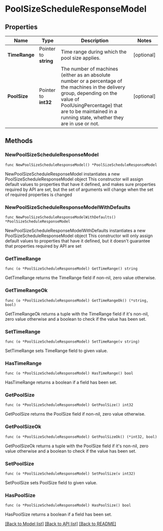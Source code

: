 # PoolSizeScheduleResponseModel

## Properties

Name | Type | Description | Notes
------------ | ------------- | ------------- | -------------
**TimeRange** | Pointer to **string** | Time range during which the pool size applies. | [optional] 
**PoolSize** | Pointer to **int32** | The number of machines (either as an absolute number or a percentage of the machines in the delivery group, depending on the value of PoolUsingPercentage) that are to be maintained in a running state, whether they are in use or not. | [optional] 

## Methods

### NewPoolSizeScheduleResponseModel

`func NewPoolSizeScheduleResponseModel() *PoolSizeScheduleResponseModel`

NewPoolSizeScheduleResponseModel instantiates a new PoolSizeScheduleResponseModel object
This constructor will assign default values to properties that have it defined,
and makes sure properties required by API are set, but the set of arguments
will change when the set of required properties is changed

### NewPoolSizeScheduleResponseModelWithDefaults

`func NewPoolSizeScheduleResponseModelWithDefaults() *PoolSizeScheduleResponseModel`

NewPoolSizeScheduleResponseModelWithDefaults instantiates a new PoolSizeScheduleResponseModel object
This constructor will only assign default values to properties that have it defined,
but it doesn't guarantee that properties required by API are set

### GetTimeRange

`func (o *PoolSizeScheduleResponseModel) GetTimeRange() string`

GetTimeRange returns the TimeRange field if non-nil, zero value otherwise.

### GetTimeRangeOk

`func (o *PoolSizeScheduleResponseModel) GetTimeRangeOk() (*string, bool)`

GetTimeRangeOk returns a tuple with the TimeRange field if it's non-nil, zero value otherwise
and a boolean to check if the value has been set.

### SetTimeRange

`func (o *PoolSizeScheduleResponseModel) SetTimeRange(v string)`

SetTimeRange sets TimeRange field to given value.

### HasTimeRange

`func (o *PoolSizeScheduleResponseModel) HasTimeRange() bool`

HasTimeRange returns a boolean if a field has been set.

### GetPoolSize

`func (o *PoolSizeScheduleResponseModel) GetPoolSize() int32`

GetPoolSize returns the PoolSize field if non-nil, zero value otherwise.

### GetPoolSizeOk

`func (o *PoolSizeScheduleResponseModel) GetPoolSizeOk() (*int32, bool)`

GetPoolSizeOk returns a tuple with the PoolSize field if it's non-nil, zero value otherwise
and a boolean to check if the value has been set.

### SetPoolSize

`func (o *PoolSizeScheduleResponseModel) SetPoolSize(v int32)`

SetPoolSize sets PoolSize field to given value.

### HasPoolSize

`func (o *PoolSizeScheduleResponseModel) HasPoolSize() bool`

HasPoolSize returns a boolean if a field has been set.


[[Back to Model list]](../README.md#documentation-for-models) [[Back to API list]](../README.md#documentation-for-api-endpoints) [[Back to README]](../README.md)


